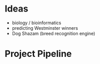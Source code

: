 # Ideas
- biology / bioinformatics
- predicting Westminster winners
- Dog Shazam (breed recognition engine)

# Project Pipeline
